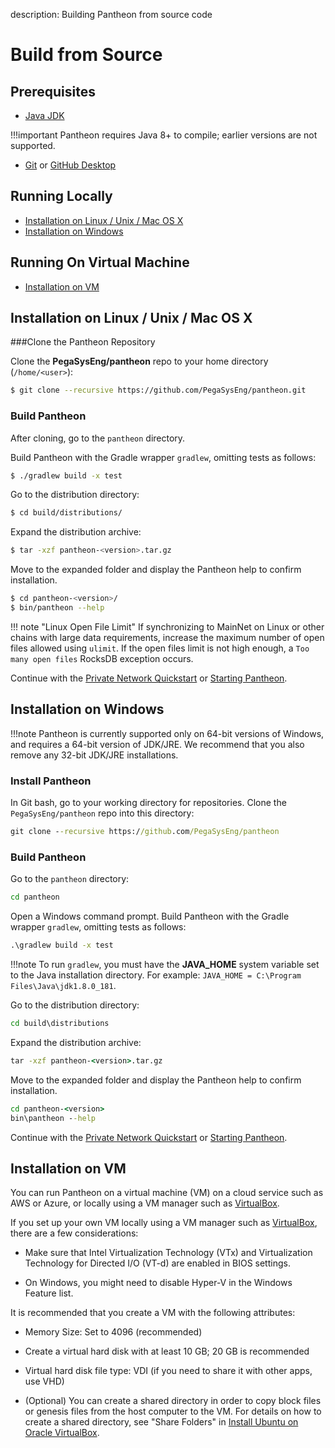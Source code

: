 description: Building Pantheon from source code
<!--- END of page meta data -->

# Build from Source

## Prerequisites

* [Java JDK](http://www.oracle.com/technetwork/java/javase/downloads/index.html)

!!!important
    Pantheon requires Java 8+ to compile; earlier versions are not supported.

* [Git](https://git-scm.com/downloads) or [GitHub Desktop](https://desktop.github.com/)

## Running Locally

* [Installation on Linux / Unix / Mac OS X](#installation-on-linux-unix-mac-os-x)
* [Installation on Windows](#installation-on-windows)

## Running On Virtual Machine

* [Installation on VM](#installation-on-vm)


## Installation on Linux / Unix / Mac OS X

###Clone the Pantheon Repository

Clone the **PegaSysEng/pantheon** repo to your home directory (`/home/<user>`):

```bash
$ git clone --recursive https://github.com/PegaSysEng/pantheon.git
```

### Build Pantheon

After cloning, go to the `pantheon` directory.

Build Pantheon with the Gradle wrapper `gradlew`, omitting tests as follows:

```bash
$ ./gradlew build -x test
```

Go to the distribution directory: 
```bash
$ cd build/distributions/
```

Expand the distribution archive: 
```bash
$ tar -xzf pantheon-<version>.tar.gz
```

Move to the expanded folder and display the Pantheon help to confirm installation. 
````bash
$ cd pantheon-<version>/
$ bin/pantheon --help
````

!!! note "Linux Open File Limit"
    If synchronizing to MainNet on Linux  or other chains with large data requirements, increase the maximum number 
    of open files allowed using `ulimit`. If the open files limit is not high enough, a `Too many open files` RocksDB exception occurs. 

Continue with the [Private Network Quickstart](../Tutorials/Private-Network-Quickstart.md) or [Starting Pantheon](../Getting-Started/Starting-Pantheon.md).


## Installation on Windows

!!!note
    Pantheon is currently supported only on 64-bit versions of Windows, and requires a 64-bit version of JDK/JRE. 
    We recommend that you also remove any 32-bit JDK/JRE installations.

### Install Pantheon

In Git bash, go to your working directory for repositories. Clone the `PegaSysEng/pantheon` repo into this directory:

```bat
git clone --recursive https://github.com/PegaSysEng/pantheon
```

### Build Pantheon

Go to the `pantheon` directory:

```bat
cd pantheon
```

Open a Windows command prompt. Build Pantheon with the Gradle wrapper `gradlew`, omitting tests as follows:

```bat
.\gradlew build -x test
```

!!!note
    To run `gradlew`, you must have the **JAVA_HOME** system variable set to the Java installation directory.
    For example: `JAVA_HOME = C:\Program Files\Java\jdk1.8.0_181`.

Go to the distribution directory: 
```bat
cd build\distributions
```

Expand the distribution archive: 
```bat
tar -xzf pantheon-<version>.tar.gz
```

Move to the expanded folder and display the Pantheon help to confirm installation. 
```bat
cd pantheon-<version>
bin\pantheon --help
```

Continue with the [Private Network Quickstart](../Tutorials/Private-Network-Quickstart.md) or [Starting Pantheon](../Getting-Started/Starting-Pantheon.md).


## Installation on VM

You can run Pantheon on a virtual machine (VM) on a cloud service such as AWS or Azure, or locally using a VM manager such as [VirtualBox](https://www.virtualbox.org/).

If you set up your own VM locally using a VM manager such as [VirtualBox](https://www.virtualbox.org/), there are a few considerations:

* Make sure that Intel Virtualization Technology (VTx) and Virtualization Technology for Directed I/O (VT-d) are enabled in BIOS settings.

* On Windows, you might need to disable Hyper-V in the Windows Feature list.

It is recommended that you create a VM with the following attributes:

* Memory Size: Set to 4096 (recommended)

* Create a virtual hard disk with at least 10 GB; 20 GB is recommended

* Virtual hard disk file type: VDI (if you need to share it with other apps, use VHD)

* (Optional) You can create a shared directory in order to copy block files or genesis files from the host computer to the VM. For details on how to create a shared directory, see "Share Folders" in [Install Ubuntu on Oracle VirtualBox](https://linus.nci.nih.gov/bdge/installUbuntu.html).